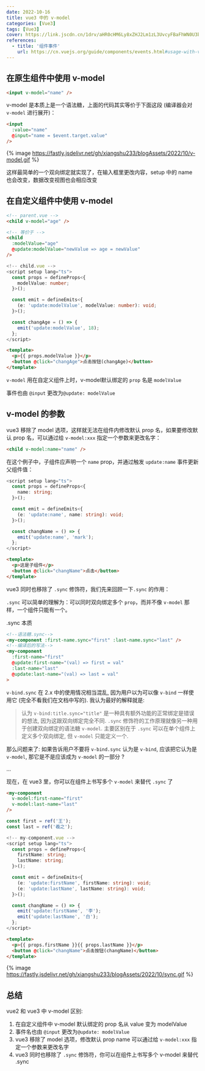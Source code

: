 ```yaml
---
date: 2022-10-16
title: vue3 中的 v-model
categories: [Vue3]
tags: [Vue3]
cover: https://link.jscdn.cn/1drv/aHR0cHM6Ly8xZHJ2Lm1zL3UvcyFBaFhWN0U3bHBTaWtsbTY0c3lCTThLQ0tMQ29xP2U9cVJmdXZW.jpg
references:
  - title: '组件事件'
    url: https://cn.vuejs.org/guide/components/events.html#usage-with-v-model
---
```


## 在原生组件中使用 v-model

```html
<input v-model="name" />
```

v-model 是本质上是一个语法糖，上面的代码其实等价于下面这段 (编译器会对 `v-model` 进行展开)：

```html
<input
  :value="name"
  @input="name = $event.target.value"
/>
```
{% image  https://fastly.jsdelivr.net/gh/xiangshu233/blogAssets/2022/10/v-model.gif %}

这样最简单的一个双向绑定就实现了，在输入框里更改内容，setup 中的  name 也会改变，数据改变视图也会相应改变

## 在自定义组件中使用 v-model

```html
<!-- parent.vue -->
<child v-model="age" />

<!-- 等价于 -->
<child
  :modelValue="age"
  @update:modelValue="newValue => age = newValue"
/>
```

```ts
<!-- child.vue -->
<script setup lang="ts">
  const props = defineProps<{
    modelValue: number;
  }>();

  const emit = defineEmits<{
    (e: 'update:modelValue', modelValue: number): void;
  }>();

  const changAge = () => {
    emit('update:modelValue', 18);
  };
</script>
```
```html
<template>
  <p>{{ props.modelValue }}</p>
  <button @click="changAge">点击按钮(changAge)</button>
</template>
```

`v-model` 用在自定义组件上时，v-model默认绑定的 `prop` 名是 `modelValue`

事件也由 `@input` 更改为`@update: modelValue`

## v-model 的参数

vue3 移除了 model 选项，这样就无法在组件内修改默认 prop 名，如果要修改默认 prop 名，可以通过给 `v-model:xxx` 指定一个参数来更改名字：

```html
<child v-model:name="name" />
```

在这个例子中，子组件应声明一个 `name` prop，并通过触发 `update:name` 事件更新父组件值：

```ts
<script setup lang="ts">
  const props = defineProps<{
    name: string;
  }>();

  const emit = defineEmits<{
    (e: 'update:name', name: string): void;
  }>();

  const changName = () => {
    emit('update:name', 'mark');
  };
</script>
```
```html
<template>
  <p>这是子组件</p>
  <button @click="changName">点击</button>
</template>
```

vue3 同时也移除了 `.sync` 修饰符，我们先来回顾一下`.sync` 的作用：

`.sync` 可以简单的理解为：可以同时双向绑定多个 `prop`，而并不像 `v-model` 那样，一个组件只能有一个。

.sync 本质

```html
<!--语法糖.sync-->
<my-component :first-name.sync="first" :last-name.sync="last" />
<!--编译后的写法-->
<my-component
  :first-name="first"
  @update:first-name="(val) => first = val"
  :last-name="last"
  @update:last-name="(val) => last = val"
>
```

`v-bind.sync` 在 2.x 中的使用情况相当混乱, 因为用户以为可以像 `v-bind` 一样使用它 (完全不看我们在文档中写的). 我认为最好的解释就是:

> 认为 `v-bind:title.sync="title"` 是一种具有额外功能的正常绑定是错误的想法, 因为这跟双向绑定完全不同. `.sync` 修饰符的工作原理就像另一种用于创建双向绑定的语法糖 `v-model`. 主要区别在于 `.sync` 可以在单个组件上定义多个双向绑定, 但 `v-model` 只能定义一个.

那么问题来了: 如果告诉用户不要将 `v-bind.sync` 认为是 `v-bind`, 应该把它认为是 `v-model`, 那它是不是应该成为 `v-model` 的一部分 ?

...

现在，在 vue3 里，你可以在组件上书写多个 `v-model` 来替代 `.sync` 了

```html
<my-component
  v-model:first-name="first"
  v-model:last-name="last"
/>
```

```ts
const first = ref('王');
const last = ref('羲之');
```

```ts
<!-- my-component.vue -->
<script setup lang="ts">
  const props = defineProps<{
    firstName: string;
    lastName: string;
  }>();

  const emit = defineEmits<{
    (e: 'update:firstName', firstName: string): void;
    (e: 'update:lastName', lastName: string): void;
  }>();

  const changName = () => {
    emit('update:firstName', '李');
    emit('update:lastName', '白');
  };
</script>
```
```html
<template>
  <p>{{ props.firstName }}{{ props.lastName }}</p>
  <button @click="changName">点击按钮(changName)</button>
</template>
```
{% image   https://fastly.jsdelivr.net/gh/xiangshu233/blogAssets/2022/10/sync.gif %}

## 总结

vue2 和 vue3 中 v-model 区别:

1. 在自定义组件中 v-model 默认绑定的 prop 名从 value 变为 modelValue
2. 事件名也由 `@input` 更改为`@update: modelValue`
3. vue3 移除了 model 选项，修改默认 prop name 可以通过给 `v-model:xxx` 指定一个参数来更改名字
4. vue3 同时也移除了 `.sync` 修饰符，你可以在组件上书写多个 v-model 来替代 .sync

